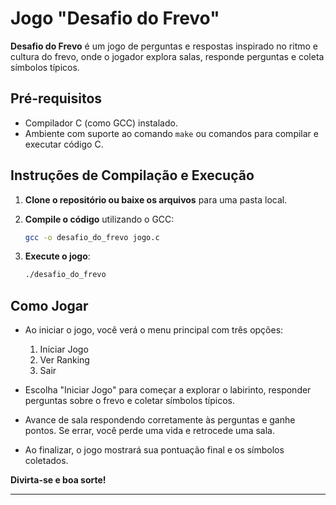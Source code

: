 

# Jogo "Desafio do Frevo"

**Desafio do Frevo** é um jogo de perguntas e respostas inspirado no ritmo e cultura do frevo, onde o jogador explora salas, responde perguntas e coleta símbolos típicos.

## Pré-requisitos

- Compilador C (como GCC) instalado.
- Ambiente com suporte ao comando `make` ou comandos para compilar e executar código C.

## Instruções de Compilação e Execução

1. **Clone o repositório ou baixe os arquivos** para uma pasta local.

2. **Compile o código** utilizando o GCC:
   ```bash
   gcc -o desafio_do_frevo jogo.c
   ```

3. **Execute o jogo**:
   ```bash
   ./desafio_do_frevo
   ```

## Como Jogar

- Ao iniciar o jogo, você verá o menu principal com três opções:
  1. Iniciar Jogo
  2. Ver Ranking
  3. Sair

- Escolha "Iniciar Jogo" para começar a explorar o labirinto, responder perguntas sobre o frevo e coletar símbolos típicos.

- Avance de sala respondendo corretamente às perguntas e ganhe pontos. Se errar, você perde uma vida e retrocede uma sala.

- Ao finalizar, o jogo mostrará sua pontuação final e os símbolos coletados.

**Divirta-se e boa sorte!**

--- 

